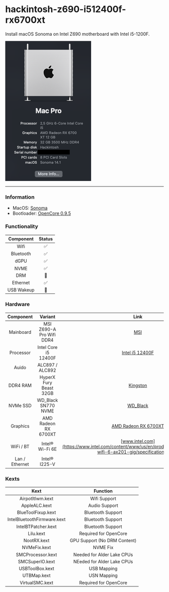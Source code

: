 # hackintosh-z690-i512400f-rx6700xt

Install macOS Sonoma on Intel Z690 motherboard with Intel i5-1200F.

![](img/preview.png)

---

### Information 

- MacOS: [Sonoma](https://www.apple.com/macos/sonoma/)
- Bootloader: [OpenCore 0.9.5](https://github.com/acidanthera/OpenCorePkg/releases/tag/0.9.5)

### Functionality
| Component    | Status |
|:---------:|:---:|
| Wifi      | ✅ |
| Bluetooth | ✅ |
| dGPU      | ✅ |
| NVME      | ✅ |
| DRM       | 🚫 |
| Ethernet  | ✅ |
| USB Wakeup| 🚫 |

### Hardware

| Component    | Variant                   | Link                                                                                                                                         |
|:------------:|:-------------------------:|:--------------------------------------------------------------------------------------------------------------------------------------------:|
| Mainboard    | MSI Z690-A Pro Wifi DDR4  | [MSI](https://www.msi.com/Motherboard/PRO-Z690-A-WIFI-DDR4)                                                                                  |
| Processor    | Intel Core i5 12400F      | [Intel i5 12400F](https://ark.intel.com/content/www/us/en/ark/products/134587/intel-core-i512400f-processor-18m-cache-up-to-4-40-ghz.html)   |
| Auido        | ALC897 / ALC892           |                                                                                                                                              |
| DDR4 RAM     | HyperX Fury Beast 32GB    | [Kingston](https://www.kingston.com/datasheets/KF436C16RB1A_16.pdf)                                                                          |
| NVMe SSD     | WD_Black SN770 NVME       | [WD_Black](https://www.westerndigital.com/products/internal-drives/wd-black-sn770-nvme-ssd?sku=WDS250G3X0E)                                  |
| Graphics     | AMD Radeon RX 6700XT      | [AMD Radeon RX 6700XT](https://www.amd.com/en/products/graphics/amd-radeon-rx-6700-xt)                                                       |
| WiFi / BT    | Intel® Wi-Fi 6E           | [www.intel.com](https://www.intel.com/content/www/us/en/products/sku/130293/intel-wifi-6-ax201-gig/specifications.html)                      |
| Lan / Ethernet| Intel® I225-V            |                                                                                                                                              |

### Kexts

| Kext                                 | Function                             |
|:------------------------------------:|:------------------------------------:|
| AirpotItlwm.kext                     | Wifi Support                         |
| AppleALC.kext                        | Audio Support                        |
| BlueToolFixup.kext                   | Bluetooth Support                    |
| IntelBluetoothFirmware.kext          | Bluetooth Support                    |
| IntelBTPatcher.kext                  | Bluetooth Support                    |
| Lilu.kext                            | Required for OpenCore                |
| NootRX.kext                          | GPU Support (No DRM Content)         |
| NVMeFix.kext                         | NVME Fix                             |
| SMCProcessor.kext                    | Needed for Alder Lake CPUs           |
| SMCSuperIO.kext                      | NEeded for Alder Lake CPUs           |
| USBToolBox.kext                      | USB Mapping                          |
| UTBMap.kext                          | USN Mapping                          |
| VirtualSMC.kext                      | Required for OpenCore                |
